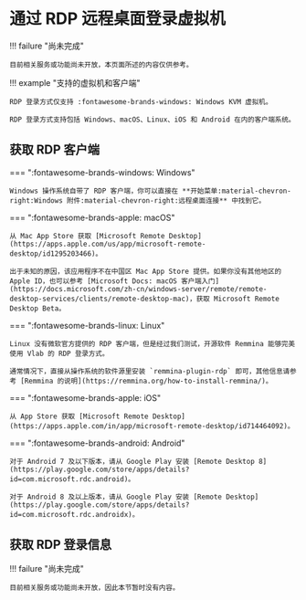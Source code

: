 # 通过 RDP 远程桌面登录虚拟机

!!! failure "尚未完成"

    目前相关服务或功能尚未开放，本页面所述的内容仅供参考。

!!! example "支持的虚拟机和客户端"

    RDP 登录方式仅支持 :fontawesome-brands-windows: Windows KVM 虚拟机。

    RDP 登录方式支持包括 Windows、macOS、Linux、iOS 和 Android 在内的客户端系统。

## 获取 RDP 客户端

=== ":fontawesome-brands-windows: Windows"

    Windows 操作系统自带了 RDP 客户端，你可以直接在 **开始菜单:material-chevron-right:Windows 附件:material-chevron-right:远程桌面连接** 中找到它。

=== ":fontawesome-brands-apple: macOS"

    从 Mac App Store 获取 [Microsoft Remote Desktop](https://apps.apple.com/us/app/microsoft-remote-desktop/id1295203466)。

    出于未知的原因，该应用程序不在中国区 Mac App Store 提供。如果你没有其他地区的 Apple ID，也可以参考 [Microsoft Docs: macOS 客户端入门](https://docs.microsoft.com/zh-cn/windows-server/remote/remote-desktop-services/clients/remote-desktop-mac)，获取 Microsoft Remote Desktop Beta。

=== ":fontawesome-brands-linux: Linux"

    Linux 没有微软官方提供的 RDP 客户端，但是经过我们测试，开源软件 Remmina 能够完美使用 Vlab 的 RDP 登录方式。

    通常情况下，直接从操作系统的软件源里安装 `remmina-plugin-rdp` 即可，其他信息请参考 [Remmina 的说明](https://remmina.org/how-to-install-remmina/)。

=== ":fontawesome-brands-apple: iOS"

    从 App Store 获取 [Microsoft Remote Desktop](https://apps.apple.com/in/app/microsoft-remote-desktop/id714464092)。

=== ":fontawesome-brands-android: Android"

    对于 Android 7 及以下版本，请从 Google Play 安装 [Remote Desktop 8](https://play.google.com/store/apps/details?id=com.microsoft.rdc.android)。

    对于 Android 8 及以上版本，请从 Google Play 安装 [Remote Desktop](https://play.google.com/store/apps/details?id=com.microsoft.rdc.androidx)。

## 获取 RDP 登录信息

!!! failure "尚未完成"

    目前相关服务或功能尚未开放，因此本节暂时没有内容。
